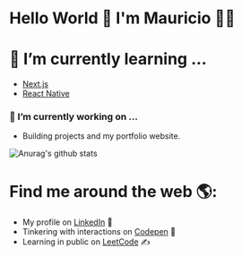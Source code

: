 # Hello World 👋 I'm Mauricio 👨‍💻

<!--
**mauriciobrito7/mauriciobrito7** is a ✨ _special_ ✨ repository because its `README.md` (this file) appears on your GitHub profile.

Here are some ideas to get you started:

- 🔭 I’m currently working on ...
- 🌱 I’m currently learning ...
- 👯 I’m looking to collaborate on ...
- 🤔 I’m looking for help with ...
- 💬 Ask me about ...
- 📫 How to reach me: ...
- 😄 Pronouns: ...
- ⚡ Fun fact: ...
-->

# 🌱 I’m currently learning ...

- <a  href="https://nextjs.org/">Next.js</a>
- <a  href="https://reactnative.dev/">React Native</a>

### 🔭 I’m currently working on ...

- Building projects and my portfolio website.

![Anurag's github stats](https://github-readme-stats.vercel.app/api?username=mauriciobrito7&show_icons=true&theme=radical)

# Find me around the web 🌎:

- My profile on <a  href="https://www.linkedin.com/in/mauricio-brito-62b0a6140/">LinkedIn</a> 💼
- Tinkering with interactions on <a href="https://codepen.io/MauricioBrito7"> Codepen</a> 🏓
- Learning in public on <a href="https://leetcode.com/mauriciobrito7/">LeetCode</a> ✍
